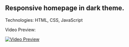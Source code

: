 ## Responsive homepage in dark theme.
Technologies: HTML, CSS, JavaScript

Video Preview:

[![Video Preview](https://img.youtube.com/vi/ZXjWXEf4w1I/0.jpg)](https://www.youtube.com/watch?v=ZXjWXEf4w1I)
